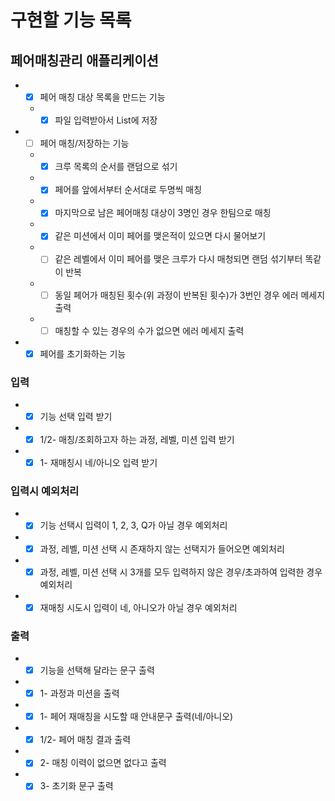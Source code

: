 # 구현할 기능 목록

## 페어매칭관리 애플리케이션
- +[x] 페어 매칭 대상 목록을 만드는 기능  
  - +[x] 파일 입력받아서 List<String>에 저장  
- +[ ] 페어 매칭/저장하는 기능  
  - +[x] 크루 목록의 순서를 랜덤으로 섞기  
  - +[x] 페어를 앞에서부터 순서대로 두명씩 매칭  
  - +[x] 마지막으로 남은 페어매칭 대상이 3명인 경우 한팀으로 매칭  
  - +[x] 같은 미션에서 이미 페어를 맺은적이 있으면 다시 물어보기
  - +[ ] 같은 레벨에서 이미 페어를 맺은 크루가 다시 매청되면 랜덤 섞기부터 똑같이 반복
  - +[ ] 동일 페어가 매칭된 횟수(위 과정이 반복된 횟수)가 3번인 경우 에러 메세지 출력
  - +[ ] 매칭할 수 있는 경우의 수가 없으면 에러 메세지 출력
- +[x] 페어를 초기화하는 기능

### 입력
- +[x] 기능 선택 입력 받기  
- +[x] 1/2- 매칭/조회하고자 하는 과정, 레벨, 미션 입력 받기  
- +[x] 1- 재매칭시 네/아니오 입력 받기

### 입력시 예외처리
- +[x] 기능 선택시 입력이 1, 2, 3, Q가 아닐 경우 예외처리
- +[x] 과정, 레벨, 미션 선택 시 존재하지 않는 선택지가 들어오면 예외처리
- +[x] 과정, 레벨, 미션 선택 시 3개를 모두 입력하지 않은 경우/초과하여 입력한 경우 예외처리 
- +[x] 재매칭 시도시 입력이 네, 아니오가 아닐 경우 예외처리

### 출력
- +[x] 기능을 선택해 달라는 문구 출력  
- +[x] 1- 과정과 미션을 출력  
- +[x] 1- 페어 재매칭을 시도할 때 안내문구 출력(네/아니오)  
- +[x] 1/2- 페어 매칭 결과 출력
- +[x] 2- 매칭 이력이 없으면 없다고 출력  
- +[x] 3- 초기화 문구 출력  